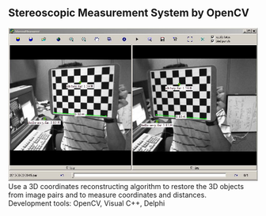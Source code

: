 ## Stereoscopic Measurement System by OpenCV

![Alt text]( screenshot01.JPG?raw=true "")
Use a 3D coordinates reconstructing algorithm to restore the 3D objects from image pairs and to measure coordinates and distances.<br />
Development tools: OpenCV, Visual C++, Delphi

